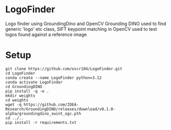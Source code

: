 # LogoFinder
Logo finder using GroundingDino and OpenCV
Grounding DINO used to find generic 'logo' etc class,
SIFT keypoint matching in OpenCV used to test logos found against a reference image


# Setup
```
git clone https://github.com/oscr104/LogoFinder.git
cd LogoFinder
conda create --name LogoFinder python=3.12
conda activate LogoFinder
cd GroundingDINO
pip install -q -e .
mkdir weights
cd weights
wget -q https://github.com/IDEA-Research/GroundingDINO/releases/download/v0.1.0-alpha/groundingdino_swint_ogc.pth
cd ../..
pip install -r requirements.txt
```